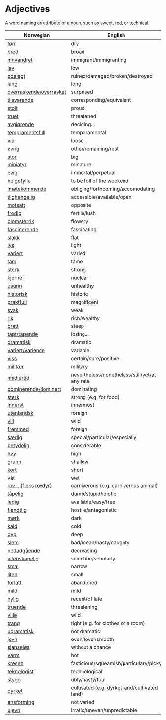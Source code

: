 # Adjectives

A word naming an attribute of a noun, such as sweet, red, or technical.

| Norwegian | English |
| --- | --- |
| [tørr](https://www.ordnett.no/search?language=no&phrase=tørr) | dry |
| [bred](https://www.ordnett.no/search?language=no&phrase=bred) | broad |
| [innvandret](https://www.ordnett.no/search?language=no&phrase=innvandret) | immigrant/immigranting |
| [lav](https://www.ordnett.no/search?language=no&phrase=lav) | low |
| [ødelagt](https://www.ordnett.no/search?language=no&phrase=ødelagt) | ruined/damaged/broken/destroyed |
| [lang](https://www.ordnett.no/search?language=no&phrase=lang) | long |
| [overraskende/overrasket](https://www.ordnett.no/search?language=no&phrase=overraskende/overrasket) | surprised |
| [tilsvarende](https://www.ordnett.no/search?language=no&phrase=tilsvarende) | corresponding/equivalent |
| [stolt](https://www.ordnett.no/search?language=no&phrase=stolt) | proud |
| [truet](https://www.ordnett.no/search?language=no&phrase=truet) | threatened |
| [avgjørende](https://www.ordnett.no/search?language=no&phrase=avgjørende) | deciding... |
| [tempramentsfull](https://www.ordnett.no/search?language=no&phrase=tempramentsfull) | temperamental |
| [vid](https://www.ordnett.no/search?language=no&phrase=vid) | loose |
| [øvrig](https://www.ordnett.no/search?language=no&phrase=øvrig) | other/remaining/rest |
| [stor](https://www.ordnett.no/search?language=no&phrase=stor) | big |
| [miniatyr](https://www.ordnett.no/search?language=no&phrase=miniatyr) | minature |
| [evig](https://www.ordnett.no/search?language=no&phrase=evig) | immortal/perpetual |
| [helgefylle](https://www.ordnett.no/search?language=no&phrase=helgefylle) | to be full of the weekend |
| [imøtekommende](https://www.ordnett.no/search?language=no&phrase=imøtekommende) | obliging/forthcoming/accomodating |
| [tilghengelig](https://www.ordnett.no/search?language=no&phrase=tilghengelig) | accessible/available/open |
| [motsatt](https://www.ordnett.no/search?language=no&phrase=motsatt) | opposite |
| [frodig](https://www.ordnett.no/search?language=no&phrase=frodig) | fertile/lush |
| [blomsterrik](https://www.ordnett.no/search?language=no&phrase=blomsterrik) | flowery |
| [fascinerende](https://www.ordnett.no/search?language=no&phrase=fascinerende) | fascinating |
| [slakk](https://www.ordnett.no/search?language=no&phrase=slakk) | flat |
| [lys](https://www.ordnett.no/search?language=no&phrase=lys) | light |
| [variert](https://www.ordnett.no/search?language=no&phrase=variert) | varied |
| [tam](https://www.ordnett.no/search?language=no&phrase=tam) | tame |
| [sterk](https://www.ordnett.no/search?language=no&phrase=sterk) | strong |
| [kjerne-](https://www.ordnett.no/search?language=no&phrase=kjerne-) | nuclear |
| [usunn](https://www.ordnett.no/search?language=no&phrase=usunn) | unhealthy |
| [historisk](https://www.ordnett.no/search?language=no&phrase=historisk) | historic |
| [praktfull](https://www.ordnett.no/search?language=no&phrase=praktfull) | magnificent |
| [svak](https://www.ordnett.no/search?language=no&phrase=svak) | weak |
| [rik](https://www.ordnett.no/search?language=no&phrase=rik) | rich/wealthy |
| [bratt](https://www.ordnett.no/search?language=no&phrase=bratt) | steep |
| [tapt/tapende](https://www.ordnett.no/search?language=no&phrase=tapt/tapende) | losing... |
| [dramatisk](https://www.ordnett.no/search?language=no&phrase=dramatisk) | dramatic |
| [variert/variende](https://www.ordnett.no/search?language=no&phrase=variert/variende) | variable |
| [viss](https://www.ordnett.no/search?language=no&phrase=viss) | certain/sure/positive |
| [militær](https://www.ordnett.no/search?language=no&phrase=militær) | military |
| [imidlertid](https://www.ordnett.no/search?language=no&phrase=imidlertid) | nevertheless/nonetheless/still/yet/at any rate |
| [dominerende/dominert](https://www.ordnett.no/search?language=no&phrase=dominerende/dominert) | dominating |
| [sterk](https://www.ordnett.no/search?language=no&phrase=sterk) | strong (e.g. for food) |
| [innerst](https://www.ordnett.no/search?language=no&phrase=innerst) | innermost |
| [utenlandsk](https://www.ordnett.no/search?language=no&phrase=utenlandsk) | foreign |
| [vill](https://www.ordnett.no/search?language=no&phrase=vill) | wild |
| [fremmed](https://www.ordnett.no/search?language=no&phrase=fremmed) | foreign |
| [særlig](https://www.ordnett.no/search?language=no&phrase=særlig) | special/particular/especially |
| [betydelig](https://www.ordnett.no/search?language=no&phrase=betydelig) | considerable |
| [høy](https://www.ordnett.no/search?language=no&phrase=høy) | high |
| [grunn](https://www.ordnett.no/search?language=no&phrase=grunn) | shallow |
| [kort](https://www.ordnett.no/search?language=no&phrase=kort) | short |
| [våt](https://www.ordnett.no/search?language=no&phrase=våt) | wet |
| [rov... (f.eks rovdyr)](https://www.ordnett.no/search?language=no&phrase=rov...%20(f.eks%20rovdyr)) | carniverous (e.g. carniverous animal) |
| [tåpelig](https://www.ordnett.no/search?language=no&phrase=tåpelig) | dumb/stupid/idiotic |
| [ledig](https://www.ordnett.no/search?language=no&phrase=ledig) | available/easy/free |
| [fiendtlig](https://www.ordnett.no/search?language=no&phrase=fiendtlig) | hostile/antagonistic |
| [mørk](https://www.ordnett.no/search?language=no&phrase=mørk) | dark |
| [kald](https://www.ordnett.no/search?language=no&phrase=kald) | cold |
| [dyp](https://www.ordnett.no/search?language=no&phrase=dyp) | deep |
| [slem](https://www.ordnett.no/search?language=no&phrase=slem) | bad/mean/nasty/naughty |
| [nedadgående](https://www.ordnett.no/search?language=no&phrase=nedadgående) | decreasing |
| [vitenskapelig](https://www.ordnett.no/search?language=no&phrase=vitenskapelig) | scientific/scholarly |
| [smal](https://www.ordnett.no/search?language=no&phrase=smal) | narrow |
| [liten](https://www.ordnett.no/search?language=no&phrase=liten) | small |
| [forlatt](https://www.ordnett.no/search?language=no&phrase=forlatt) | abandoned |
| [mild](https://www.ordnett.no/search?language=no&phrase=mild) | mild |
| [nylig](https://www.ordnett.no/search?language=no&phrase=nylig) | recent/of late |
| [truende](https://www.ordnett.no/search?language=no&phrase=truende) | threatening |
| [ville](https://www.ordnett.no/search?language=no&phrase=ville) | wild |
| [trang](https://www.ordnett.no/search?language=no&phrase=trang) | tight (e.g. for clothes or a room) |
| [udramatisk](https://www.ordnett.no/search?language=no&phrase=udramatisk) | not dramatic |
| [jevn](https://www.ordnett.no/search?language=no&phrase=jevn) | even/level/smooth |
| [sjanseløs](https://www.ordnett.no/search?language=no&phrase=sjanseløs) | without a chance |
| [varm](https://www.ordnett.no/search?language=no&phrase=varm) | hot |
| [kresen](https://www.ordnett.no/search?language=no&phrase=kresen) | fastidious/squeamish/particulary/picky |
| [teknologist](https://www.ordnett.no/search?language=no&phrase=teknologist) | technological |
| [stygg](https://www.ordnett.no/search?language=no&phrase=stygg) | ubly/nasty/foul |
| [dyrket](https://www.ordnett.no/search?language=no&phrase=dyrket) | cultivated (e.g. dyrket land/cultivated land) |
| [ensforming](https://www.ordnett.no/search?language=no&phrase=ensforming) | not varied |
| [ujevn](https://www.ordnett.no/search?language=no&phrase=ujevn) | irratic/uneven/unpredictable |

